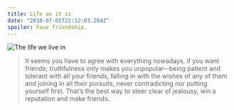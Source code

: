 ```yaml
---
title: Life as it is
date: "2018-07-05T22:12:03.284Z"
spoiler: Faux friendship.
---
```


![The life we live in](https://www.dropbox.com/s/h6ofb6dnflw3oiu/life.jpg?raw=1)

> It seems you have to agree with everything nowadays, 
> if you want friends; truthfulness only makes you unpopular--being 
>patient and tolerant with all your friends, falling in 
> with the wishes of any of them and joining in all their pursuits, 
> never contradicting nor putting yourself first. That’s the best way to steer clear of jealousy, 
> win a reputation and make friends.

